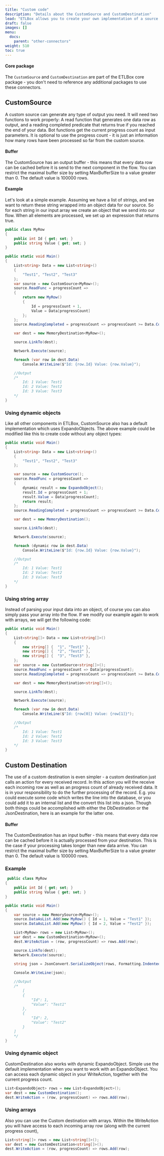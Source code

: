 ```yaml
---
title: "Custom code"
description: "Details about the CustomSource and CustomDestination"
lead: "ETLBox allows you to create your own implementation of a source or destinations. This gives you high flexibility if you need to integrate systems that are currently now included in the list of default connectors."
draft: false
images: []
menu:
  docs:
    parent: "other-connectors"
weight: 510
toc: true
---
```


#### Core package

The `CustomSource` and `CustomDestination` are part of the ETLBox core package - you don't need to reference any additional packages to use these connectors. 

## CustomSource

A custom source can generate any type of  output you need.  It will need two functions to work properly: A read function that generates one data row as output, and a reading completed predicate that returns true if you reached the end of your data. Bot functions get the current progress count as input parameters. It is optional to use the progress count - it is just an information how many rows have been processed so far from the custom source. 

#### Buffer

The CustomSource has an output buffer - this means that every data row can be cached before it is send to the next component in the flow. You can restrict the maximal buffer size by setting MaxBufferSize to a value greater than 0. The default value is 100000 rows. 

#### Example
Let's look at a simple example. Assuming we have a list of strings, and we want to return these string wrapped into an object data for our source. So for each string in our input array we create an object that we send into our flow. When all elements are processed, we set up an expression that returns true.

```C#
public class MyRow
{
    public int Id { get; set; }
    public string Value { get; set; }
}

public static void Main()
{
    List<string> Data = new List<string>()
    {
        "Test1", "Test2", "Test3"
    };
    var source = new CustomSource<MyRow>();
    source.ReadFunc = progressCount =>
    {
        return new MyRow()
        {
            Id = progressCount + 1,
            Value = Data[progressCount]
        };                                
    };
    source.ReadingCompleted = progressCount => progressCount >= Data.Count;

    var dest = new MemoryDestination<MyRow>();

    source.LinkTo(dest);

    Network.Execute(source);

    foreach (var row in dest.Data)
        Console.WriteLine($"Id: {row.Id} Value: {row.Value}");

    //Output
    /*
        Id: 1 Value: Test1
        Id: 2 Value: Test2
        Id: 3 Value: Test3
    */
}
```

### Using dynamic objects

Like all other components in ETLBox, CustomSource also has a default implementation which uses ExpandoObjects. The above example could be modified like this to create code without any object types:

```C#
public static void Main()
{
    List<string> Data = new List<string>()
    {
        "Test1", "Test2", "Test3"
    };           

    var source = new CustomSource();
    source.ReadFunc = progressCount =>
    {
        dynamic result = new ExpandoObject();
        result.Id = progressCount + 1;
        result.Value = Data[progressCount];                
        return result;
    };
    source.ReadingCompleted = progressCount => progressCount >= Data.Count;

    var dest = new MemoryDestination();

    source.LinkTo(dest);

    Network.Execute(source);

    foreach (dynamic row in dest.Data)
        Console.WriteLine($"Id: {row.Id} Value: {row.Value}");

    //Output
    /*
        Id: 1 Value: Test1
        Id: 2 Value: Test2
        Id: 3 Value: Test3
    */
}
```

### Using string array

Instead of parsing your input data into an object, of course you can also simply pass your array into the flow. If we modify our example again to work with arrays, we will get the following code:

```C#
public static void Main()
{
    List<string[]> Data = new List<string[]>()
    {
        new string[] {  "1", "Test1" },
        new string[] {  "2", "Test2" },
        new string[] {  "3", "Test3" },
    };           
    var source = new CustomSource<string[]>();
    source.ReadFunc = progressCount => Data[progressCount];
    source.ReadingCompleted = progressCount => progressCount >= Data.Count;

    var dest = new MemoryDestination<string[]>();

    source.LinkTo(dest);

    Network.Execute(source);

    foreach (var row in dest.Data)
        Console.WriteLine($"Id: {row[0]} Value: {row[1]}");

    //Output
    /*
        Id: 1 Value: Test1
        Id: 2 Value: Test2
        Id: 3 Value: Test3
    */
}
```

## Custom Destination

The use of a custom destination is even simpler - a custom destination  just calls an action for every received record. In this action you will the receive each incoming row as well as an progress count of already received data. It is in your responsibility to do the further processing of the record. E.g. you could execute some code which writes the line into the database, or you could add it to an internal list and the convert this list into a json. Though both things could be accomplished with either the DbDestination or the JsonDestination, here is an example for the latter one.

#### Buffer 

The CustomDestination has an input buffer - this means that every data row can be cached before it is actually processed from your destination. This is the case if your processing takes longer than new data arrive. You can restrict the maximal buffer size by setting MaxBufferSize to a value greater than 0. The default value is 100000 rows. 

### Example

```C#
 public class MyRow
{
    public int Id { get; set; }
    public string Value { get; set; }
}

public static void Main()
{
    var source = new MemorySource<MyRow>();
    source.DataAsList.Add(new MyRow() { Id = 1, Value = "Test1" });
    source.DataAsList.Add(new MyRow() { Id = 2, Value = "Test2" });

    List<MyRow> rows = new List<MyRow>();
    var dest = new CustomDestination<MyRow>();
    dest.WriteAction = (row, progressCount) => rows.Add(row);

    source.LinkTo(dest);
    Network.Execute(source);
            
    string json = JsonConvert.SerializeObject(rows, Formatting.Indented);

    Console.WriteLine(json);

    //Output
    /*
        [
        {
            "Id": 1,
            "Value": "Test1"
        },
        {
            "Id": 2,
            "Value": "Test2"
        }
    ]
    */
}
```

### Using dynamic object 

CustomDestination also works with dynamic ExpandoObject. Simple use the default implementation when you want to work with an ExpandoObject.  You can access each dynamic object in your WriteAction, together with the current progress count.

```C#
List<ExpandoObject> rows = new List<ExpandoObject>();
var dest = new CustomDestination();
dest.WriteAction = (row, progressCount) => rows.Add(row);
```

### Using arrays

Also you can use the Custom destination with arrays. Within the WriteAction you will have access to each incoming array row (along with the current progress count),

```C#
List<string[]> rows = new List<string[]>();
var dest = new CustomDestination<string[]>();
dest.WriteAction = (row, progressCount) => rows.Add(row);
```



